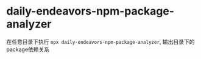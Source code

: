 # daily-endeavors-npm-package-analyzer

在任意目录下执行 `npx daily-endeavors-npm-package-analyzer`, 输出目录下的package依赖关系
